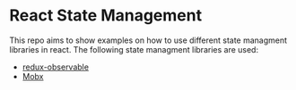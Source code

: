 # React State Management
This repo aims to show examples on how to use different state managment libraries in react.
The following state managment libraries are used:
- [redux-observable](https://redux-observable.js.org/)
- [Mobx](https://mobx.js.org/)
